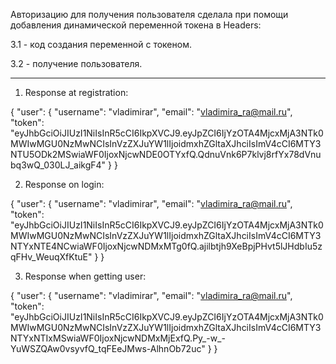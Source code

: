Авторизацию для получения пользователя сделала при помощи добавления динамической переменной токена в Headers:

3.1 - код создания переменной с токеном.

3.2 - получение пользователя.

---

1. Response at registration:

{
    "user": {
        "username": "vladimirar",
        "email": "vladimira_ra@mail.ru",
        "token": "eyJhbGciOiJIUzI1NiIsInR5cCI6IkpXVCJ9.eyJpZCI6IjYzOTA4MjcxMjA3NTk0MWIwMGU0NzMwNCIsInVzZXJuYW1lIjoidmxhZGltaXJhciIsImV4cCI6MTY3NTU5ODk2MSwiaWF0IjoxNjcwNDE0OTYxfQ.QdnuVnk6P7klvj8rfYx78dVnubq3wQ_030LJ_aikgF4"
    }
}

2. Response on login:

{
    "user": {
        "username": "vladimirar",
        "email": "vladimira_ra@mail.ru",
        "token": "eyJhbGciOiJIUzI1NiIsInR5cCI6IkpXVCJ9.eyJpZCI6IjYzOTA4MjcxMjA3NTk0MWIwMGU0NzMwNCIsInVzZXJuYW1lIjoidmxhZGltaXJhciIsImV4cCI6MTY3NTYxNTE4NCwiaWF0IjoxNjcwNDMxMTg0fQ.ajilbtjh9XeBpjPHvt5lJHdbIu5zqFHv_WeuqXfKtuE"
    }
}

3. Response when getting user:

{
    "user": {
        "username": "vladimirar",
        "email": "vladimira_ra@mail.ru",
        "token": "eyJhbGciOiJIUzI1NiIsInR5cCI6IkpXVCJ9.eyJpZCI6IjYzOTA4MjcxMjA3NTk0MWIwMGU0NzMwNCIsInVzZXJuYW1lIjoidmxhZGltaXJhciIsImV4cCI6MTY3NTYxNTIxMSwiaWF0IjoxNjcwNDMxMjExfQ.Py_-w_-YuWSZQAw0vsyvfQ_tqFEeJMws-AlhnOb72uc"
    }
}